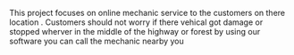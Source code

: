 This project focuses on online mechanic service to the customers on there location . Customers should not worry if there vehical got damage or stopped wherver in the middle of the highway or forest by using our software you can call the mechanic nearby you 
